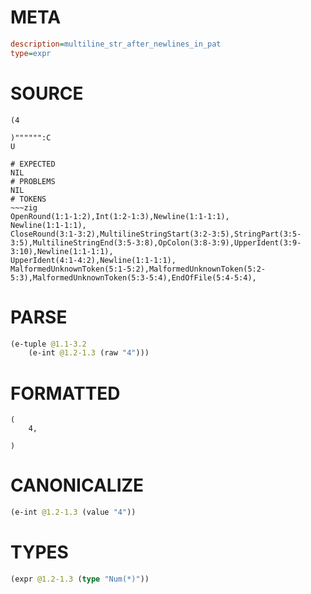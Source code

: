 # META
~~~ini
description=multiline_str_after_newlines_in_pat
type=expr
~~~
# SOURCE
~~~roc
(4

)"""""":C
U
~~~
~~~
# EXPECTED
NIL
# PROBLEMS
NIL
# TOKENS
~~~zig
OpenRound(1:1-1:2),Int(1:2-1:3),Newline(1:1-1:1),
Newline(1:1-1:1),
CloseRound(3:1-3:2),MultilineStringStart(3:2-3:5),StringPart(3:5-3:5),MultilineStringEnd(3:5-3:8),OpColon(3:8-3:9),UpperIdent(3:9-3:10),Newline(1:1-1:1),
UpperIdent(4:1-4:2),Newline(1:1-1:1),
MalformedUnknownToken(5:1-5:2),MalformedUnknownToken(5:2-5:3),MalformedUnknownToken(5:3-5:4),EndOfFile(5:4-5:4),
~~~
# PARSE
~~~clojure
(e-tuple @1.1-3.2
	(e-int @1.2-1.3 (raw "4")))
~~~
# FORMATTED
~~~roc
(
	4,

)
~~~
# CANONICALIZE
~~~clojure
(e-int @1.2-1.3 (value "4"))
~~~
# TYPES
~~~clojure
(expr @1.2-1.3 (type "Num(*)"))
~~~

